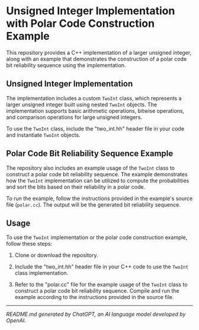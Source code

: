 # Unsigned Integer Implementation with Polar Code Construction Example

This repository provides a C++ implementation of a larger unsigned integer, along with an example that demonstrates the construction of a polar code bit reliability sequence using the implementation.

## Unsigned Integer Implementation

The implementation includes a custom `TwoInt` class, which represents a larger unsigned integer built using nested `TwoInt` objects. The implementation supports basic arithmetic operations, bitwise operations, and comparison operations for large unsigned integers.

To use the `TwoInt` class, include the "two_int.hh" header file in your code and instantiate `TwoInt` objects.

## Polar Code Bit Reliability Sequence Example

The repository also includes an example usage of the `TwoInt` class to construct a polar code bit reliability sequence. The example demonstrates how the `TwoInt` implementation can be utilized to compute the probabilities and sort the bits based on their reliability in a polar code.

To run the example, follow the instructions provided in the example's source file (`polar.cc`). The output will be the generated bit reliability sequence.

## Usage

To use the `TwoInt` implementation or the polar code construction example, follow these steps:

1. Clone or download the repository.

2. Include the "two_int.hh" header file in your C++ code to use the `TwoInt` class implementation.

3. Refer to the "polar.cc" file for the example usage of the `TwoInt` class to construct a polar code bit reliability sequence. Compile and run the example according to the instructions provided in the source file.

---

*README.md generated by ChatGPT, an AI language model developed by OpenAI.*
